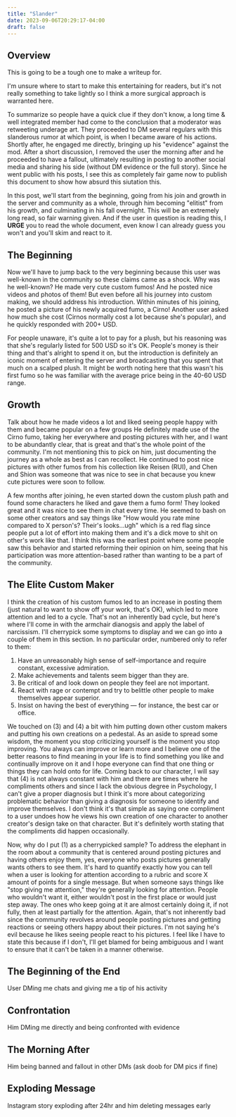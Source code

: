 ```yaml
---
title: "Slander"
date: 2023-09-06T20:29:17-04:00
draft: false
---
```


## Overview

This is going to be a tough one to make a writeup for.

I'm unsure where to start to make this entertaining for readers, but it's not really something to take lightly so I think a more surgical approach is warranted here. 

To summarize so people have a quick clue if they don't know, a long time & well integrated member had come to the conclusion that a moderator was retweeting underage art. They proceeded to DM several regulars with this slanderous rumor at which point, is when I became aware of his actions. Shortly after, he engaged me directly, bringing up his "evidence" against the mod. After a short discussion, I removed the user the morning after and he proceeded to have a fallout, ultimately resulting in posting to another social media and sharing his side (without DM evidence or the full story). Since he went public with his posts, I see this as completely fair game now to publish this document to show how absurd this siutation this.

In this post, we'll start from the beginning, going from his join and growth in the server and community as a whole, through him becoming "elitist" from his growth, and culminating in his fall overnight. This will be an extremely long read, so fair warning given. And if the user in question is reading this, I **URGE** you to read the whole document, even know I can already guess you won't and you'll skim and react to it.


## The Beginning

Now we'll have to jump back to the very beginning because this user was well-known in the community so these claims came as a shock. Why was he well-known? He made very cute custom fumos! And he posted nice videos and photos of them! But even before all his journey into custom making, we should address his introduction. Within minutes of his joining, he posted a picture of his newly acquired fumo, a Cirno! Another user asked how much she cost (Cirnos normally cost a lot because she's popular), and he quickly responded with 200+ USD. 

For people unaware, it's quite a lot to pay for a plush, but his reasoning was that she's regularly listed for 500 USD so it's OK. People's money is their thing and that's alright to spend it on, but the introduction is definitely an iconic moment of entering the server and broadcasting that you spent that much on a scalped plush. It might be worth noting here that this wasn't his first fumo so he was familiar with the average price being in the 40-60 USD range.

## Growth
Talk about how he made videos a lot and liked seeing people happy with them and became popular on a few groups
He definitely made use of the Cirno fumo, taking her everywhere and posting pictures with her, and I want to be abundantly clear, that is great and that's the whole point of the community. I'm not mentioning this to pick on him, just documenting the journey as a whole as best as I can recollect. He continued to post nice pictures with other fumos from his collection like Reisen (RUI), and Chen and Shion was someone that was nice to see in chat because you knew cute pictures were soon to follow. 

A few months after joining, he even started down the custom plush path and found some characters he liked and gave them a fumo form! They looked great and it was nice to see them in chat every time. He seemed to bash on some other creators and say things like "How would you rate mine compared to X person's? Their's looks...ugh" which is a red flag since people put a lot of effort into making them and it's a dick move to shit on other's work like that. I think this was the earliest point where some people saw this behavior and started reforming their opinion on him, seeing that his participation was more attention-based rather than wanting to be a part of the community.

## The Elite Custom Maker
I think the creation of his custom fumos led to an increase in posting them (just natural to want to show off your work, that's OK), which led to more attention and led to a cycle. That's not an inherently bad cycle, but here's where I'll come in with the armchair dianogsis and apply the label of narcissism. I'll cherrypick some symptoms to display and we can go into a couple of them in this section. In no particular order, numbered only to refer to them:
1. Have an unreasonably high sense of self-importance and require constant, excessive admiration.
2. Make achievements and talents seem bigger than they are.
3. Be critical of and look down on people they feel are not important.
4. React with rage or contempt and try to belittle other people to make themselves appear superior.
5. Insist on having the best of everything — for instance, the best car or office.

We touched on (3) and (4) a bit with him putting down other custom makers and putting his own creations on a pedestal. As an aside to spread some wisdom, the moment you stop criticizing yourself is the moment you stop improving. You always can improve or learn more and I believe one of the better reasons to find meaning in your life is to find something you like and continually improve on it and I hope everyone can find that one thing or things they can hold onto for life. Coming back to our character, I will say that (4) is not always constant with him and there are times where he compliments others and since I lack the obvious degree in Psychology, I can't give a proper diagnosis but I think it's more about categorizing problematic behavior than giving a diagnosis for someone to identify and improve themselves. I don't think it's that simple as saying one compliment to a user undoes how he views his own creation of one character to another creator's design take on that character. But it's definitely worth stating that the compliments did happen occasionally.

Now, why do I put (1) as a cherrypicked sample? To address the elephant in the room about a community that is centered around posting pictures and having others enjoy them, yes, everyone who posts pictures generally wants others to see them. It's hard to quantify exactly how you can tell when a user is looking for attention according to a rubric and score X amount of points for a single message. But when someone says things like "stop giving me attention," they're generally looking for attention. People who wouldn't want it, either wouldn't post in the first place or would just step away. The ones who keep going at it are almost certainly doing it, if not fully, then at least partially for the attention. Again, that's not inherently bad since the community revolves around people posting pictures and getting reactions or seeing others happy about their pictures. I'm not saying he's evil because he likes seeing people react to his pictures. I feel like I have to state this because if I don't, I'll get blamed for being ambiguous and I want to ensure that it can't be taken in a manner otherwise.



## The Beginning of the End
User DMing me chats and giving me a tip of his activity

## Confrontation
Him DMing me directly and being confronted with evidence

## The Morning After
Him being banned and fallout in other DMs (ask doob for DM pics if fine)

## Exploding Message
Instagram story exploding after 24hr and him deleting messages early

